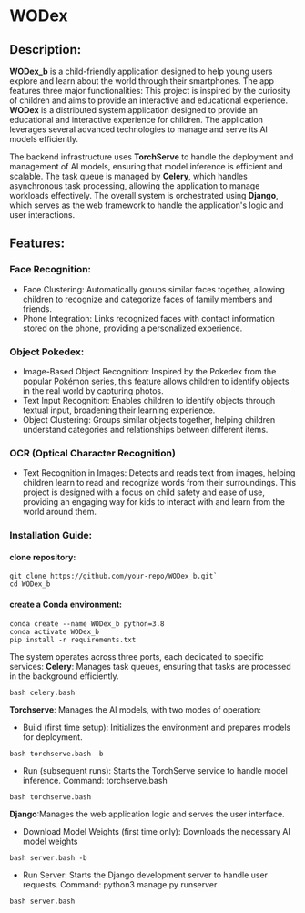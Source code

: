 # WODex 
## Description:
**WODex_b** is a child-friendly application designed to help young users explore and learn about the world through their smartphones. The app features three major functionalities: 
This project is inspired by the curiosity of children and aims to provide an interactive and educational experience.
**WODex** is a distributed system application designed to provide an educational and interactive experience for children. The application leverages several advanced technologies to manage and serve its AI models efficiently.

The backend infrastructure uses **TorchServe** to handle the deployment and management of AI models, ensuring that model inference is efficient and scalable. The task queue is managed by **Celery**, which handles asynchronous task processing, allowing the application to manage workloads effectively. The overall system is orchestrated using **Django**, which serves as the web framework to handle the application's logic and user interactions.
## Features:
### Face Recognition:
- Face Clustering: Automatically groups similar faces together, allowing children to recognize and categorize faces of family members and friends.
- Phone Integration: Links recognized faces with contact information stored on the phone, providing a personalized experience.
### Object Pokedex:
- Image-Based Object Recognition: Inspired by the Pokedex from the popular Pokémon series, this feature allows children to identify objects in the real world by capturing photos.
- Text Input Recognition: Enables children to identify objects through textual input, broadening their learning experience.
- Object Clustering: Groups similar objects together, helping children understand categories and relationships between different items.
### OCR (Optical Character Recognition)
- Text Recognition in Images: Detects and reads text from images, helping children learn to read and recognize words from their surroundings.
This project is designed with a focus on child safety and ease of use, providing an engaging way for kids to interact with and learn from the world around them.


### Installation Guide:
#### clone repository:
```
git clone https://github.com/your-repo/WODex_b.git`
cd WODex_b
```

#### create a Conda environment:
```
conda create --name WODex_b python=3.8
conda activate WODex_b
pip install -r requirements.txt
```

The system operates across three ports, each dedicated to specific services:
**Celery**: Manages task queues, ensuring that tasks are processed in the background efficiently.
```
bash celery.bash
```

**Torchserve**: Manages the AI models, with two modes of operation:
- Build (first time setup): 
Initializes the environment and prepares models for deployment.
```
bash torchserve.bash -b
```
- Run (subsequent runs): Starts the TorchServe service to handle model inference. Command: torchserve.bash
```
bash torchserve.bash
```

**Django**:Manages the web application logic and serves the user interface.
- Download Model Weights (first time only): Downloads the necessary AI model weights
```
bash server.bash -b
```
- Run Server: Starts the Django development server to handle user requests. Command: python3 manage.py runserver
```
bash server.bash
```
